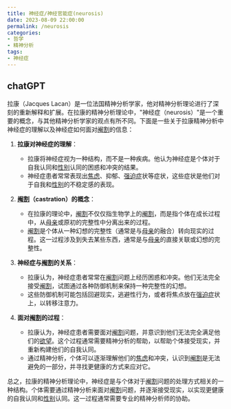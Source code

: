 ```yaml
---
title: 神经症/神经官能症(neurosis)
date: 2023-08-09 22:00:00
permalink: /neurosis
categories:
- 哲学
- 精神分析
tags:
- 神经症
---
```


## chatGPT
拉康（Jacques Lacan）是一位法国精神分析学家，他对精神分析理论进行了深刻的重新解释和扩展。在拉康的精神分析理论中，"神经症（neurosis）"是一个重要的概念，与其他精神分析学家的观点有所不同。下面是一些关于拉康精神分析中神经症的理解以及神经症如何面对[阉割](/castration)的信息：

1. **拉康对神经症的理解**：
    - 拉康将神经症视为一种结构，而不是一种疾病。他认为神经症是个体对于自我认同和[性别](/no-sexual)认同的困惑和冲突的结果。
    - 神经症患者常常表现出[焦虑](/anxiety)、抑郁、[强迫症](/obsessional)状等症状，这些症状是他们对于自我和[性别](/no-sexual)的不稳定感的表现。

2. **[阉割](/castration)（castration）的概念**：
    - 在拉康的理论中，[阉割](/castration)不仅仅指生物学上的[阉割](/castration)，而是指个体在成长过程中，从[母亲](/mother)或原初的完整性中分离出来的过程。
    - [阉割](/castration)是个体从一种幻想的完整性（通常是与[母亲](/mother)的融合）转向现实的过程。这一过程涉及到失去某些东西，通常是与[母亲](/mother)的直接关联或幻想的完整性。

3. **神经症与[阉割](/castration)的关系**：
    - 拉康认为，神经症患者常常在[阉割](/castration)问题上经历困惑和冲突。他们无法完全接受[阉割](/castration)，试图通过各种防御机制来保持一种完整性的幻想。
    - 这些防御机制可能包括回避现实，逃避性行为，或者将焦点放在[强迫症](/obsessional)状上，以转移注意力。

4. **面对[阉割](/castration)的过程**：
    - 拉康认为，神经症患者需要面对[阉割](/castration)问题，并意识到他们无法完全满足他们的[欲望](/desire)。这个过程通常需要精神分析的帮助，以帮助个体接受现实，并重新构建他们的自我认同。
    - 通过精神分析，个体可以逐渐理解他们的[焦虑](/anxiety)和冲突，认识到[阉割](/castration)是无法避免的一部分，并寻找更健康的方式来应对它。

总之，拉康的精神分析理论中，神经症是与个体对于[阉割](/castration)问题的处理方式相关的一种结构。个体需要通过精神分析来面对[阉割](/castration)问题，并逐渐接受现实，以实现更健康的自我认同和[性别](/no-sexual)认同。这一过程通常需要专业的精神分析师的协助。